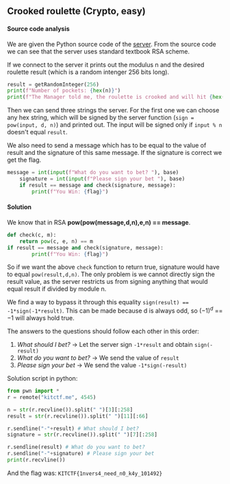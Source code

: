 ## Crooked roulette (Crypto, easy)

#### Source code analysis
We are given the Python source code of the [server](Crooked_Roulette.py). From the source code we can see that the server uses standard textbook RSA scheme. 

If we connect to the server it prints out the modulus n and the desired roulette result (which is a random intenger 256 bits long).
```python
result = getRandomInteger(256)
print(f"Number of pockets: {hex(n)}")
print(f"The Manager told me, the roulette is crooked and will hit {hex(result)}")
```
Then we can send three strings the server. For the first one we can choose any hex string, which will be signed by the server function (`sign = pow(input, d, n)`) and printed out. The input will be signed only if `input % n` doesn't equal `result`.

We also need to send a message which has to be equal to the value of result and the signature of this same message. If the signature is correct we get the flag.
```python
message = int(input(f"What do you want to bet? "), base)
    signature = int(input(f"Please sign your bet "), base)
    if result == message and check(signature, message):
        print(f"You Win: {flag}")
```
#### Solution

We know that in RSA **pow(pow(message,d,n),e,n) == message**.
```python
def check(c, m):
    return pow(c, e, n) == m
if result == message and check(signature, message):
        print(f"You Win: {flag}")
```
So if we want the above `check` function to return true, signature would have to equal `pow(result,d,n)`. The only problem is we cannot directly sign the result value, as the server restricts us from signing anything that would equal result if divided by module n. 

We find a way to bypass it through this equality `sign(result) == -1*sign(-1*result)`. This can be made because d is always odd, so $(-1)^{d}$ == $-1$ will always hold true.

The answers to the questions should follow each other in this order:
1. _What should I bet?_ -> Let the server sign `-1*result` and obtain `sign(-result)`
2. _What do you want to bet?_ -> We send the value of `result`
3. _Please sign your bet_ -> We send the value `-1*sign(-result)`

Solution script in python:
```python
from pwn import *
r = remote("kitctf.me", 4545)

n = str(r.recvline()).split(" ")[3][:258]
result = str(r.recvline()).split(" ")[11][:66]

r.sendline("-"+result) # What should I bet?
signature = str(r.recvline()).split(" ")[7][:258]

r.sendline(result) # What do you want to bet?
r.sendline("-"+signature) # Please sign your bet
print(r.recvline())
```

And the flag was: `KITCTF{1nvers4_need_n0_k4y_101492}`
